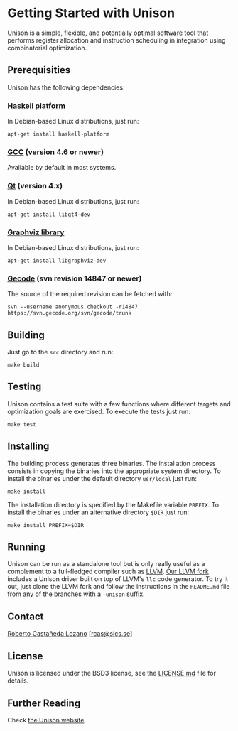 # Getting Started with Unison

Unison is a simple, flexible, and potentially optimal software tool that
performs register allocation and instruction scheduling in integration using
combinatorial optimization.

## Prerequisities

Unison has the following dependencies:

### [Haskell platform](http://hackage.haskell.org/platform/)

In Debian-based Linux distributions, just run:

```
apt-get install haskell-platform
```

### [GCC](https://gcc.gnu.org/) (version 4.6 or newer)

Available by default in most systems.

### [Qt](https://www.qt.io/) (version 4.x)

In Debian-based Linux distributions, just run:

```
apt-get install libqt4-dev
```

### [Graphviz library](http://www.graphviz.org/)

In Debian-based Linux distributions, just run:

```
apt-get install libgraphviz-dev
```

### [Gecode](http://www.gecode.org/) (svn revision 14847 or newer)

The source of the required revision can be fetched with:

```
svn --username anonymous checkout -r14847 https://svn.gecode.org/svn/gecode/trunk
```

## Building

Just go to the `src` directory and run:

```
make build
```

## Testing

Unison contains a test suite with a few functions where different targets and
optimization goals are exercised. To execute the tests just run:

```
make test
```

## Installing

The building process generates three binaries. The installation process consists
in copying the binaries into the appropriate system directory. To install the
binaries under the default directory `usr/local` just run:

```
make install
```

The installation directory is specified by the Makefile variable `PREFIX`. To
install the binaries under an alternative directory `$DIR` just run:

```
make install PREFIX=$DIR
```

## Running

Unison can be run as a standalone tool but is only really useful as a complement
to a full-fledged compiler such as [LLVM](http://llvm.org/). [Our LLVM
fork](https://github.com/unison-code/llvm) includes a Unison driver built on top
of LLVM's `llc` code generator. To try it out, just clone the LLVM fork and
follow the instructions in the `README.md` file from any of the branches with a
`-unison` suffix.

## Contact

[Roberto Castañeda Lozano](https://www.sics.se/~rcas/) [<rcas@sics.se>]

## License

Unison is licensed under the BSD3 license, see the [LICENSE.md](LICENSE.md) file
for details.

## Further Reading

Check [the Unison website](https://unison-code.github.io/).